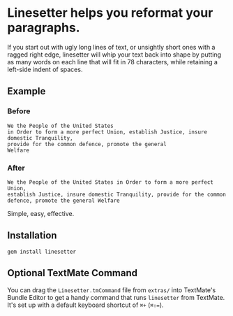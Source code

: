 # Linesetter helps you reformat your paragraphs.

If you start out with ugly long lines of text, or unsightly short ones with a
ragged right edge, linesetter will whip your text back into shape by putting
as many words on each line that will fit in 78 characters, while retaining a
left-side indent of spaces.

## Example

### Before

    We the People of the United States
    in Order to form a more perfect Union, establish Justice, insure domestic Tranquility,
    provide for the common defence, promote the general
    Welfare

### After

    We the People of the United States in Order to form a more perfect Union,
    establish Justice, insure domestic Tranquility, provide for the common
    defence, promote the general Welfare

Simple, easy, effective.

## Installation

    gem install linesetter

## Optional TextMate Command

You can drag the `Linesetter.tmCommand` file from `extras/` into TextMate's
Bundle Editor to get a handy command that runs `linesetter` from TextMate. It's
set up with a default keyboard shortcut of `⌘+` (`⌘⇧=`).
